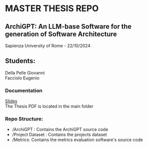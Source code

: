 # MASTER THESIS REPO

## ArchiGPT: An LLM-base Software for the generation of Software Architecture

Sapienza University of Rome - 22/10/2024

## Students: 
Della Pelle Giovanni  
Facciolo Eugenio

### Documentation
[Slides](https://docs.google.com/presentation/d/134gENh1FfvlDaoLxu25FJEi20qYff-HAR5uWL7yS630/edit?usp=sharing)  
The Thesis PDF is located in the main folder

### Repo Structure:
- /ArchiGPT : Contains the ArchiGPT source code
- /Project Dataset : Contains the projects dataset
- /Metrics: Contains the metrics evaluation software's source code
